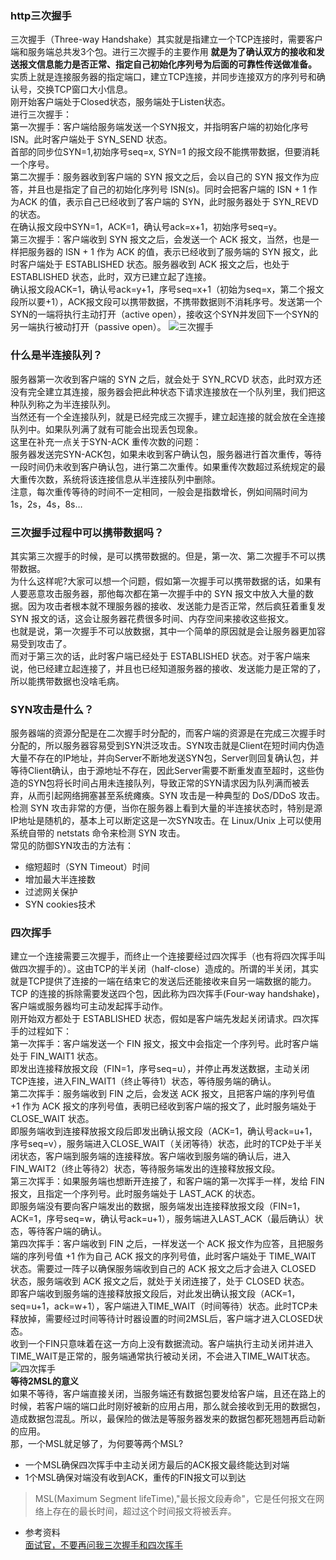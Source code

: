 ### http三次握手  
三次握手（Three-way Handshake）其实就是指建立一个TCP连接时，需要客户端和服务端总共发3个包。进行三次握手的主要作用 **就是为了确认双方的接收和发送报文信息能力是否正常、指定自己初始化序列号为后面的可靠性传送做准备。** 实质上就是连接服务器的指定端口，建立TCP连接，并同步连接双方的序列号和确认号，交换TCP窗口大小信息。  
刚开始客户端处于Closed状态，服务端处于Listen状态。  
进行三次握手：  
第一次握手：客户端给服务端发送一个SYN报文，并指明客户端的初始化序号ISN。此时客户端处于 SYN_SEND 状态。  
首部的同步位SYN=1,初始序号seq=x, SYN=1 的报文段不能携带数据，但要消耗一个序号。  
第二次握手：服务器收到客户端的 SYN 报文之后，会以自己的 SYN 报文作为应答，并且也是指定了自己的初始化序列号 ISN(s)。同时会把客户端的 ISN + 1 作为ACK 的值，表示自己已经收到了客户端的 SYN，此时服务器处于 SYN_REVD 的状态。  
在确认报文段中SYN=1，ACK=1，确认号ack=x+1，初始序号seq=y。  
第三次握手：客户端收到 SYN 报文之后，会发送一个 ACK 报文，当然，也是一样把服务器的 ISN + 1 作为 ACK 的值，表示已经收到了服务端的 SYN 报文，此时客户端处于 ESTABLISHED 状态。服务器收到 ACK 报文之后，也处于 ESTABLISHED 状态，此时，双方已建立起了连接。  
确认报文段ACK=1，确认号ack=y+1，序号seq=x+1（初始为seq=x，第二个报文段所以要+1），ACK报文段可以携带数据，不携带数据则不消耗序号。发送第一个SYN的一端将执行主动打开（active open），接收这个SYN并发回下一个SYN的另一端执行被动打开（passive open）。
![三次握手](https://pic3.zhimg.com/v2-2a54823bd63e16674874aa46a67c6c72_b.jpg)  
### 什么是半连接队列？  
服务器第一次收到客户端的 SYN 之后，就会处于 SYN_RCVD 状态，此时双方还没有完全建立其连接，服务器会把此种状态下请求连接放在一个队列里，我们把这种队列称之为半连接队列。  
当然还有一个全连接队列，就是已经完成三次握手，建立起连接的就会放在全连接队列中。如果队列满了就有可能会出现丢包现象。   
这里在补充一点关于SYN-ACK 重传次数的问题：  
服务器发送完SYN-ACK包，如果未收到客户确认包，服务器进行首次重传，等待一段时间仍未收到客户确认包，进行第二次重传。如果重传次数超过系统规定的最大重传次数，系统将该连接信息从半连接队列中删除。  
注意，每次重传等待的时间不一定相同，一般会是指数增长，例如间隔时间为 1s，2s，4s，8s…
### 三次握手过程中可以携带数据吗？  
其实第三次握手的时候，是可以携带数据的。但是，第一次、第二次握手不可以携带数据。  
为什么这样呢?大家可以想一个问题，假如第一次握手可以携带数据的话，如果有人要恶意攻击服务器，那他每次都在第一次握手中的 SYN 报文中放入大量的数据。因为攻击者根本就不理服务器的接收、发送能力是否正常，然后疯狂着重复发 SYN 报文的话，这会让服务器花费很多时间、内存空间来接收这些报文。  
也就是说，第一次握手不可以放数据，其中一个简单的原因就是会让服务器更加容易受到攻击了。  
而对于第三次的话，此时客户端已经处于 ESTABLISHED 状态。对于客户端来说，他已经建立起连接了，并且也已经知道服务器的接收、发送能力是正常的了，所以能携带数据也没啥毛病。
### SYN攻击是什么？  
服务器端的资源分配是在二次握手时分配的，而客户端的资源是在完成三次握手时分配的，所以服务器容易受到SYN洪泛攻击。SYN攻击就是Client在短时间内伪造大量不存在的IP地址，并向Server不断地发送SYN包，Server则回复确认包，并等待Client确认，由于源地址不存在，因此Server需要不断重发直至超时，这些伪造的SYN包将长时间占用未连接队列，导致正常的SYN请求因为队列满而被丢弃，从而引起网络拥塞甚至系统瘫痪。SYN 攻击是一种典型的 DoS/DDoS 攻击。  
检测 SYN 攻击非常的方便，当你在服务器上看到大量的半连接状态时，特别是源IP地址是随机的，基本上可以断定这是一次SYN攻击。在 Linux/Unix 上可以使用系统自带的 netstats 命令来检测 SYN 攻击。  
常见的防御SYN攻击的方法有：  
* 缩短超时（SYN Timeout）时间  
* 增加最大半连接数  
* 过滤网关保护  
* SYN cookies技术  

### 四次挥手  
建立一个连接需要三次握手，而终止一个连接要经过四次挥手（也有将四次挥手叫做四次握手的）。这由TCP的半关闭（half-close）造成的。所谓的半关闭，其实就是TCP提供了连接的一端在结束它的发送后还能接收来自另一端数据的能力。  
TCP 的连接的拆除需要发送四个包，因此称为四次挥手(Four-way handshake)，客户端或服务器均可主动发起挥手动作。  
刚开始双方都处于 ESTABLISHED 状态，假如是客户端先发起关闭请求。四次挥手的过程如下：  
第一次挥手：客户端发送一个 FIN 报文，报文中会指定一个序列号。此时客户端处于 FIN_WAIT1 状态。  
即发出连接释放报文段（FIN=1，序号seq=u），并停止再发送数据，主动关闭TCP连接，进入FIN_WAIT1（终止等待1）状态，等待服务端的确认。  
第二次挥手：服务端收到 FIN 之后，会发送 ACK 报文，且把客户端的序列号值 +1 作为 ACK 报文的序列号值，表明已经收到客户端的报文了，此时服务端处于 CLOSE_WAIT 状态。  
即服务端收到连接释放报文段后即发出确认报文段（ACK=1，确认号ack=u+1，序号seq=v），服务端进入CLOSE_WAIT（关闭等待）状态，此时的TCP处于半关闭状态，客户端到服务端的连接释放。客户端收到服务端的确认后，进入FIN_WAIT2（终止等待2）状态，等待服务端发出的连接释放报文段。  
第三次挥手：如果服务端也想断开连接了，和客户端的第一次挥手一样，发给 FIN 报文，且指定一个序列号。此时服务端处于 LAST_ACK 的状态。  
即服务端没有要向客户端发出的数据，服务端发出连接释放报文段（FIN=1，ACK=1，序号seq=w，确认号ack=u+1），服务端进入LAST_ACK（最后确认）状态，等待客户端的确认。  
第四次挥手：客户端收到 FIN 之后，一样发送一个 ACK 报文作为应答，且把服务端的序列号值 +1 作为自己 ACK 报文的序列号值，此时客户端处于 TIME_WAIT 状态。需要过一阵子以确保服务端收到自己的 ACK 报文之后才会进入 CLOSED 状态，服务端收到 ACK 报文之后，就处于关闭连接了，处于 CLOSED 状态。  
即客户端收到服务端的连接释放报文段后，对此发出确认报文段（ACK=1，seq=u+1，ack=w+1），客户端进入TIME_WAIT（时间等待）状态。此时TCP未释放掉，需要经过时间等待计时器设置的时间2MSL后，客户端才进入CLOSED状态。  
收到一个FIN只意味着在这一方向上没有数据流动。客户端执行主动关闭并进入TIME_WAIT是正常的，服务端通常执行被动关闭，不会进入TIME_WAIT状态。  
![四次挥手](https://pic2.zhimg.com/v2-c7d4b5aca66560365593f57385ce9fa9_b.jpg)  
**等待2MSL的意义**  
如果不等待，客户端直接关闭，当服务端还有数据包要发给客户端，且还在路上的时候，若客户端的端口此时刚好被新的应用占用，那么就会接收到无用的数据包，造成数据包混乱。所以，最保险的做法是等服务器发来的数据包都死翘翘再启动新的应用。  
那，一个MSL就足够了，为何要等两个MSL?  
* 一个MSL确保四次挥手中主动关闭方最后的ACK报文最终能达到对端  
* 1个MSL确保对端没有收到ACK，重传的FIN报文可以到达  

> MSL(Maximum Segment lifeTime),"最长报文段寿命"，它是任何报文在网络上存在的最长时间，超过这个时间报文将被丢弃。


* 参考资料  
[面试官，不要再问我三次握手和四次挥手](https://zhuanlan.zhihu.com/p/86426969)